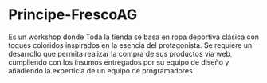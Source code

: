 # Principe-FrescoAG
Es un workshop donde Toda la tienda se basa en ropa deportiva clásica con toques coloridos inspirados en la esencia del protagonista. Se requiere un desarrollo que permita realizar la compra de sus productos vía web, cumpliendo con los insumos entregados por su equipo de diseño y añadiendo la experticia de un equipo de programadores
